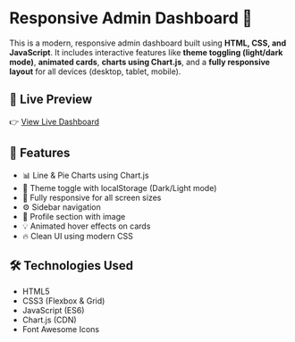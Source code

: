 # Responsive Admin Dashboard 🚀

This is a modern, responsive admin dashboard built using **HTML, CSS, and JavaScript**. It includes interactive features like **theme toggling (light/dark mode)**, **animated cards**, **charts using Chart.js**, and a **fully responsive layout** for all devices (desktop, tablet, mobile).

## 🔗 Live Preview

👉 [View Live Dashboard](https://bilalzafar11.github.io/responsive-admin-dashboard-ui/)

## 📁 Features

- 📊 Line & Pie Charts using Chart.js
- 🌙 Theme toggle with localStorage (Dark/Light mode)
- 📱 Fully responsive for all screen sizes
- ⚙️ Sidebar navigation
- 👤 Profile section with image
- 💡 Animated hover effects on cards
- 🔥 Clean UI using modern CSS

## 🛠️ Technologies Used

- HTML5
- CSS3 (Flexbox & Grid)
- JavaScript (ES6)
- Chart.js (CDN)
- Font Awesome Icons

